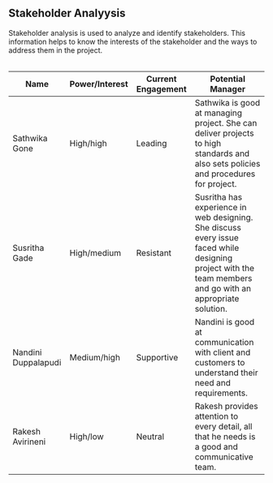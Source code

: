 <h2>Stakeholder Analyysis</h2>
Stakeholder analysis is used to analyze and identify stakeholders. This information helps to know the interests of the stakeholder and the ways to address them in the project. <br><br>

Name|Power/Interest|Current Engagement|Potential Manager|
---|---|---|---|
Sathwika Gone|High/high|Leading|Sathwika is good at managing project. She can deliver projects to high standards and also sets policies and procedures for project.|
Susritha Gade|High/medium|Resistant|Susritha has experience in web designing. She discuss every issue faced while designing project with the team members and go with an appropriate solution.|
Nandini Duppalapudi|Medium/high|Supportive|Nandini is good at communication with client and customers to understand their need and requirements.|
Rakesh Avirineni|High/low|Neutral|Rakesh provides attention to every detail, all that he needs is a good and communicative team.|
